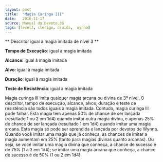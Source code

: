 ```yaml
---
layout: post
title:  "Magia Curinga III"
date:   2016-11-17
source: Manual do Devoto.88
tags: [level3, clerigo, druida,  wynna]
---
```


** Descritor igual a magia imitada de nível 3 **

**Tempo de Execução**:  igual à magia imitada

**Alcance**: igual à magia imitada

**Alvo**: igual à magia imitada

**Duração**:  igual à magia imitada

**Teste de Resistência**: igual à magia imitada

Magia curinga III imita qualquer magia arcana ou divina de 3º nível. O descritor, tempo de execução, alcance, alvos, duração e teste de resistência são 
todos iguais à magia imitada. Contudo, magia curinga III pode falhar.
Esta magia tem apenas 50% de chance de ser lançada (resultado 1 ou 2 em 1d4) quando imitar outra magia divina, e apenas 25% de chance de ser lançada (resultado 1 em 1d4) quando imitar uma magia arcana. 
Esta magia só pode ser aprendida e lançada por devotos de Wynna.
Quando você imitar uma magia que já conheça, as chances de imitar a magia aumentam em 25% (tanto para magias divinas quanto arcanas). 
Ou seja, se você imitar uma magia divina que conheça, a chance de sucesso é de 75% (1 a 3 em 1d4); se imitar uma magia arcana que conheça, a chance de sucesso é de 50% (1 ou 2 em 1d4).